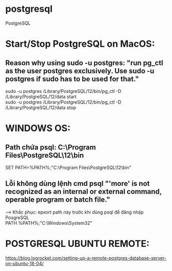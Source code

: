 # postgresql
PostgreSQL

# Start/Stop PostgreSQL on MacOS:
## Reason why using sudo -u postgres: "run pg_ctl as the user postgres exclusively. Use sudo -u postgres if sudo has to be used for that."
sudo -u postgres /Library/PostgreSQL/12/bin/pg_ctl -D /Library/PostgreSQL/12/data start <br>
sudo -u postgres /Library/PostgreSQL/12/bin/pg_ctl -D /Library/PostgreSQL/12/data stop


# WINDOWS OS:
## Path chứa psql: C:\Program Files\PostgreSQL\12\bin <br>
SET PATH=%PATH%;"C:\Program Files\PostgreSQL\12\bin"

## Lỗi không dùng lệnh cmd psql "'more' is not recognized as an internal or external command, operable program or batch file." <br>
--> Khắc phục: epxort path này trước khi dùng psql để đăng nhập PosgreSQL <br>
PATH %PATH%;"C:\Windows\System32"

# POSTGRESQL UBUNTU REMOTE:
https://blog.logrocket.com/setting-up-a-remote-postgres-database-server-on-ubuntu-18-04/
